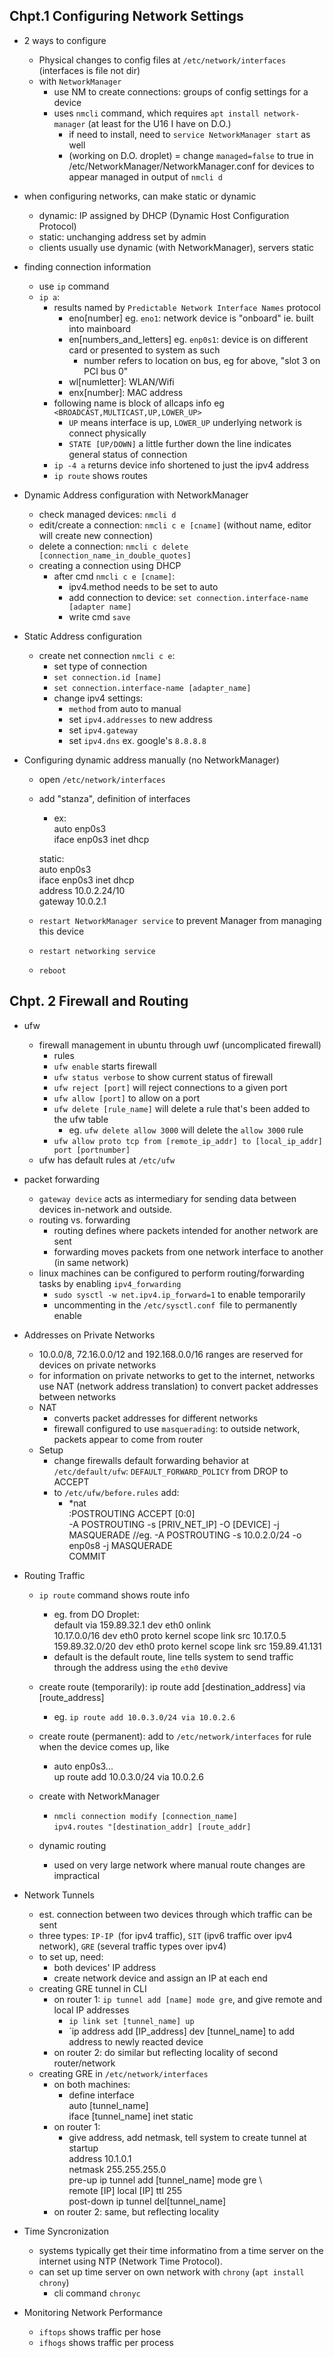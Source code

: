 ## Chpt.1 Configuring Network Settings
- 2 ways to configure
    - Physical changes to config files at `/etc/network/interfaces` (interfaces is file not dir)
    - with `NetworkManager` 
        - use NM to create connections: groups of config settings for a device
        - uses `nmcli` command, which requires `apt install network-manager` (at least for the U16 I have on D.O.)
            - if need to install, need to `service NetworkManager start` as well
            - (working on D.O. droplet) = change `managed=false` to true in /etc/NetworkManager/NetworkManager.conf for devices to appear managed in output of `nmcli d`
- when configuring networks, can make static or dynamic
    - dynamic: IP assigned by DHCP (Dynamic Host Configuration Protocol)
    - static: unchanging address set by admin
    - clients usually use dynamic (with NetworkManager), servers static
- finding connection information
    - use `ip` command
    - `ip a`:
        - results named by `Predictable Network Interface Names` protocol
            - eno[number] eg. `eno1`: network device is "onboard" ie. built into mainboard
            - en[numbers_and_letters] eg. `enp0s1`: device is on different card or presented to system as such
                 - number refers to location on bus, eg for above, "slot 3 on PCI bus 0"
            - wl[numletter]: WLAN/Wifi
            - enx[number]: MAC address
        - following name is block of allcaps info eg `<BROADCAST,MULTICAST,UP,LOWER_UP>`
            - `UP` means interface is up, `LOWER_UP` underlying network is connect physically
            - `STATE [UP/DOWN]` a little further down the line indicates general status of connection
        - `ip -4 a` returns device info shortened to just the ipv4 address
        - `ip route` shows routes

- Dynamic Address configuration with NetworkManager
    - check managed devices: `nmcli d`
    - edit/create a connection: `nmcli c e [cname]` (without name, editor will create new connection)
    - delete a connection: `nmcli c delete [connection_name_in_double_quotes]`
    - creating a connection using DHCP
        - after cmd `nmcli c e [cname]`:
            - ipv4.method needs to be set to auto
            - add connection to device: `set connection.interface-name [adapter name]`
            - write cmd `save` 

- Static Address configuration
    - create net connection `nmcli c e`:
        - set type of connection
        - `set connection.id [name]`
        - `set connection.interface-name [adapter_name]`
        - change ipv4 settings:
            - `method` from auto to manual
            - set `ipv4.addresses` to new address
            - set `ipv4.gateway`
            - set `ipv4.dns` ex. google's `8.8.8.8`

- Configuring dynamic address manually (no NetworkManager)
    - open `/etc/network/interfaces`
    - add "stanza", definition of interfaces
        - ex:  
        auto enp0s3  
        iface enp0s3 inet dhcp  
          
        static:  
        auto enp0s3  
        iface enp0s3 inet dhcp  
        address 10.0.2.24/10  
        gateway 10.0.2.1  
    - `restart NetworkManager service` to prevent Manager from managing this device
    - `restart networking service`
    - `reboot` 

## Chpt. 2 Firewall and Routing
- ufw
    - firewall management in ubuntu through uwf (uncomplicated firewall)
        - rules
        - `ufw enable` starts firewall
        -  `ufw status verbose` to show current status of firewall
        - `ufw reject [port]` will reject connections to a given port
        - `ufw allow [port]` to allow on a port
        - `ufw delete [rule_name]` will delete a rule that's been added to the ufw table 
            - eg. `ufw delete allow 3000` will delete the `allow 3000` rule
        - `ufw allow proto tcp from [remote_ip_addr] to [local_ip_addr] port [portnumber]`
    - ufw has default rules at `/etc/ufw`
- packet forwarding
    - `gateway device` acts as intermediary for sending data between devices in-network and outside.
    - routing vs. forwarding
        - routing defines where packets intended for another network are sent
        - forwarding moves packets from one network interface to another (in same network)
    - linux machines can be configured to perform routing/forwarding tasks by enabling `ipv4_forwarding`
        - `sudo sysctl -w net.ipv4.ip_forward=1` to enable temporarily
        - uncommenting in the `/etc/sysctl.conf `file to permanently enable
- Addresses on Private Networks
    - 10.0.0/8, 72.16.0.0/12 and 192.168.0.0/16 ranges are reserved for devices on private networks
    - for information on private networks to get to the internet, networks use NAT (network address translation) to convert packet addresses between networks
    - NAT
        - converts packet addresses for different networks
        - firewall configured to use `masquerading`: to outside network, packets appear to come from router 
    - Setup
        - change firewalls default forwarding behavior at `/etc/default/ufw`: `DEFAULT_FORWARD_POLICY` from DROP to ACCEPT
        - to `/etc/ufw/before.rules` add:
            - *nat  
            :POSTROUTING ACCEPT [0:0]  
            -A POSTROUTING -s [PRIV_NET_IP] -O [DEVICE] -j MASQUERADE //eg. -A POSTROUTING -s 10.0.2.0/24 -o enp0s8 -j MASQUERADE  
            COMMIT  
            
- Routing Traffic
    - `ip route` command shows route info
        - eg. from DO Droplet:  
            default via 159.89.32.1 dev eth0 onlink  
            10.17.0.0/16 dev eth0  proto kernel  scope link  src 10.17.0.5  
            159.89.32.0/20 dev eth0  proto kernel  scope link  src 159.89.41.131  
        - default is the default route, line tells system to send traffic through the address using the `eth0` devive
    - create route (temporarily): ip route add [destination_address] via [route_address]
        - eg. `ip route add 10.0.3.0/24 via 10.0.2.6`
    - create route (permanent): add to `/etc/network/interfaces` for rule when the device comes up, like  
        - auto enp0s3...  
            up route add 10.0.3.0/24 via 10.0.2.6
    - create with NetworkManager
        - `nmcli connection modify [connection_name]`  
           `ipv4.routes "[destination_addr] [route_addr]`
    
    - dynamic routing
        - used on very large network where manual route changes are impractical
- Network Tunnels
    - est. connection between two devices through which traffic can be sent
    - three types: `IP-IP `(for ipv4 traffic), `SIT` (ipv6 traffic over ipv4 network), `GRE` (several traffic types over ipv4)
    - to set up, need:
        - both devices' IP address
        - create network device and assign an IP at each end
    - creating GRE tunnel in CLI
        - on router 1: `ip tunnel add [name] mode gre`, and give remote and local IP addresses
            - `ip link set [tunnel_name] up`
            - `ip address add [IP_address] dev [tunnel_name] to add address to newly reacted device
        - on router 2: do similar but reflecting locality of second router/network
    - creating GRE in `/etc/network/interfaces`
        - on both machines:
            - define interface  
                auto [tunnel_name]  
                iface [tunnel_name] inet static  
        - on router 1:
            - give address, add netmask, tell system to create tunnel at startup  
            address 10.1.0.1  
            netmask 255.255.255.0  
            pre-up ip tunnel add [tunnel_name] mode gre \  
            remote [IP] local [IP] ttl 255  
            post-down ip tunnel del[tunnel_name]
        - on router 2: same, but reflecting locality        

- Time Syncronization
    - systems typically get their time informatino from a time server on the internet using NTP (Network Time Protocol).
    - can set up time server on own network with `chrony` (`apt install chrony`)
        - cli command `chronyc`

- Monitoring Network Performance
    - `iftops` shows traffic per hose
    - `ifhogs` shows traffic per process
    